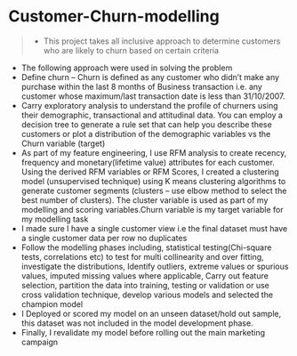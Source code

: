 # Customer-Churn-modelling
>- This project takes all inclusive approach to determine customers who are likely to churn based on certain criteria
- The following approach were used in solving the problem
- Define churn – Churn is defined as any customer who didn’t make any purchase within the last 8 months of Business transaction i.e. any customer whose maximum/last transaction date is less than 31/10/2007. 
- Carry exploratory analysis to understand the profile of churners using their demographic, transactional and attitudinal data. You can employ a decision tree to generate a rule set that can help you describe these customers or plot a distribution of the demographic variables vs the Churn variable (target)
- As part of my feature engineering, I use RFM analysis to create recency, frequency and monetary(lifetime value) attributes for each customer. Using the derived RFM variables or RFM Scores, I created a clustering model (unsupervised technique) using K means  clustering algorithms to generate customer segments (clusters – use elbow method to select the best number of clusters). The cluster variable is used as part of my modelling and scoring variables.Churn variable is my target variable for my modelling task
- I made sure I have a single customer view i.e the final dataset must have a single customer data per row no duplicates 
- Follow the modelling phases including, statistical testing(Chi-square tests, correlations etc) to test for multi collinearity and over fitting, investigate the distributions, Identify outliers, extreme values or spurious values, imputed missing values where applicable, Carry out feature selection, partition the data into training, testing or validation or use cross validation technique, develop various models and selected the champion model
- I Deployed or scored my model on an unseen dataset/hold out sample, this dataset was not included in the model development phase.
- Finally, I revalidate my model before rolling out the main marketing campaign 

